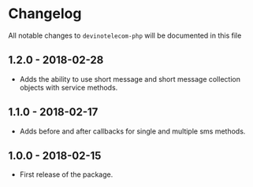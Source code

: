 # Changelog

All notable changes to `devinotelecom-php` will be documented in this file

## 1.2.0 - 2018-02-28
- Adds the ability to use short message and short message collection objects with service methods.

## 1.1.0 - 2018-02-17
- Adds before and after callbacks for single and multiple sms methods.

## 1.0.0 - 2018-02-15
- First release of the package.
